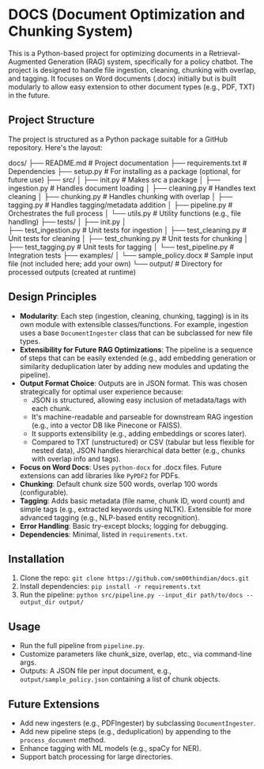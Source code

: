 # DOCS (Document Optimization and Chunking System)

This is a Python-based project for optimizing documents in a Retrieval-Augmented Generation (RAG) system, specifically for a policy chatbot. The project is designed to handle file ingestion, cleaning, chunking with overlap, and tagging. It focuses on Word documents (.docx) initially but is built modularly to allow easy extension to other document types (e.g., PDF, TXT) in the future.

## Project Structure
The project is structured as a Python package suitable for a GitHub repository. Here's the layout:

docs/ 
├── README.md              # Project documentation 
├── requirements.txt       # Dependencies 
├── setup.py               # For installing as a package (optional, for future use) 
├── src/ 
│   ├── init.py        # Makes src a package 
│   ├── ingestion.py       # Handles document loading 
│   ├── cleaning.py        # Handles text cleaning 
│   ├── chunking.py        # Handles chunking with overlap 
│   ├── tagging.py         # Handles tagging/metadata addition 
│   ├── pipeline.py        # Orchestrates the full process 
│   └── utils.py           # Utility functions (e.g., file handling) 
├── tests/ 
│   ├── init.py 
│   
├── test_ingestion.py  # Unit tests for ingestion 
│   ├── test_cleaning.py   # Unit tests for cleaning 
│   ├── test_chunking.py   # Unit tests for chunking 
│   ├── test_tagging.py    # Unit tests for tagging 
│   └── test_pipeline.py   # Integration tests 
├── examples/ 
│   └── sample_policy.docx # Sample input file (not included here; add your own) 
└── output/                # Directory for processed outputs (created at runtime)

## Design Principles
- **Modularity**: Each step (ingestion, cleaning, chunking, tagging) is in its own module with extensible classes/functions. For example, ingestion uses a base `DocumentIngester` class that can be subclassed for new file types.
- **Extensibility for Future RAG Optimizations**: The pipeline is a sequence of steps that can be easily extended (e.g., add embedding generation or similarity deduplication later by adding new modules and updating the pipeline).
- **Output Format Choice**: Outputs are in JSON format. This was chosen strategically for optimal user experience because:
  - JSON is structured, allowing easy inclusion of metadata/tags with each chunk.
  - It's machine-readable and parseable for downstream RAG ingestion (e.g., into a vector DB like Pinecone or FAISS).
  - It supports extensibility (e.g., adding embeddings or scores later).
  - Compared to TXT (unstructured) or CSV (tabular but less flexible for nested data), JSON handles hierarchical data better (e.g., chunks with overlap info and tags).
- **Focus on Word Docs**: Uses `python-docx` for .docx files. Future extensions can add libraries like `PyPDF2` for PDFs.
- **Chunking**: Default chunk size 500 words, overlap 100 words (configurable).
- **Tagging**: Adds basic metadata (file name, chunk ID, word count) and simple tags (e.g., extracted keywords using NLTK). Extensible for more advanced tagging (e.g., NLP-based entity recognition).
- **Error Handling**: Basic try-except blocks; logging for debugging.
- **Dependencies**: Minimal, listed in `requirements.txt`.

## Installation
1. Clone the repo: `git clone https://github.com/sm00thindian/docs.git`
2. Install dependencies: `pip install -r requirements.txt`
3. Run the pipeline: `python src/pipeline.py --input_dir path/to/docs --output_dir output/`

## Usage
- Run the full pipeline from `pipeline.py`.
- Customize parameters like chunk_size, overlap, etc., via command-line args.
- Outputs: A JSON file per input document, e.g., `output/sample_policy.json` containing a list of chunk objects.

## Future Extensions
- Add new ingesters (e.g., PDFIngester) by subclassing `DocumentIngester`.
- Add new pipeline steps (e.g., deduplication) by appending to the `process_document` method.
- Enhance tagging with ML models (e.g., spaCy for NER).
- Support batch processing for large directories.

